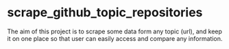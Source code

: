 # scrape_github_topic_repositories
The aim of this project is to scrape some data form any topic (url), and keep it on one place so that user can easily access and compare any information.
